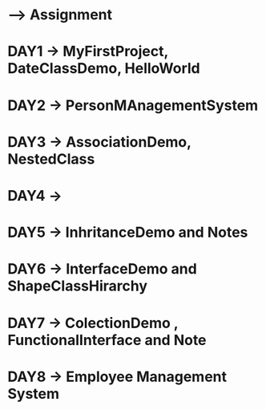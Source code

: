 # --> Assignment
# DAY1 -> MyFirstProject, DateClassDemo, HelloWorld
# DAY2 -> PersonMAnagementSystem
# DAY3 -> AssociationDemo, NestedClass 
# DAY4 -> 
# DAY5 -> InhritanceDemo and Notes
# DAY6 -> InterfaceDemo and ShapeClassHirarchy
# DAY7 -> ColectionDemo , FunctionalInterface and Note
# DAY8 -> Employee Management System
